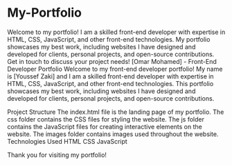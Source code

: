 # My-Portfolio
Welcome to my portfolio! I am a skilled front-end developer with expertise in HTML, CSS, JavaScript, and other front-end technologies. My portfolio showcases my best work, including websites I have designed and developed for clients, personal projects, and open-source contributions. Get in touch to discuss your project needs!
[Omar Mohamed] - Front-End Developer Portfolio
Welcome to my front-end developer portfolio! My name is [Youssef Zaki] and I am a skilled front-end developer with expertise in HTML, CSS, JavaScript, and other front-end technologies. This portfolio showcases my best work, including websites I have designed and developed for clients, personal projects, and open-source contributions.

Project Structure
The index.html file is the landing page of my portfolio.
The css folder contains the CSS files for styling the website.
The js folder contains the JavaScript files for creating interactive elements on the website.
The images folder contains images used throughout the website.
Technologies Used
HTML
CSS
JavaScript


Thank you for visiting my portfolio!
